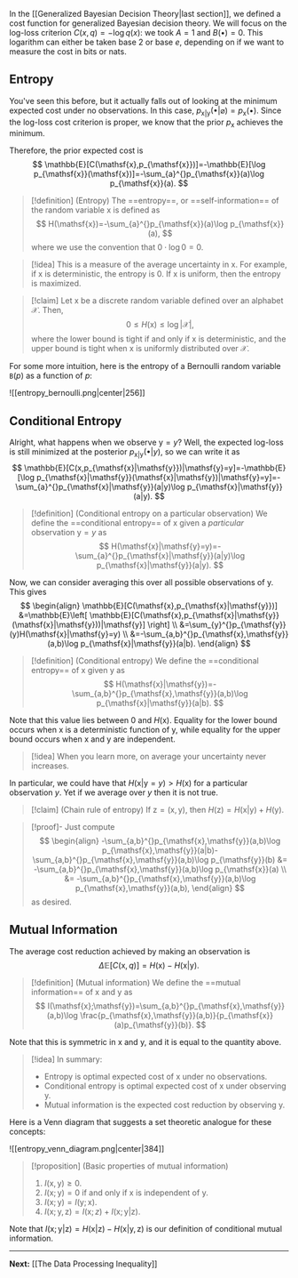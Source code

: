 In the [[Generalized Bayesian Decision Theory|last section]], we defined a cost function for generalized Bayesian decision theory. We will focus on the log-loss criterion $C(x,q)=-\log q(x)$: we took $A=1$ and $B(\bullet)=0$. This logarithm can either be taken base $2$ or base $e$, depending on if we want to measure the cost in bits or nats.

## Entropy

You've seen this before, but it actually falls out of looking at the minimum expected cost under no observations. In this case, $p_{\mathsf{x}|\mathsf{y}}(\bullet|\varnothing)=p_{\mathsf{x}}(\bullet)$. Since the log-loss cost criterion is proper, we know that the prior $p_{\mathsf{x}}$ achieves the minimum. 

Therefore, the prior expected cost is
$$
\mathbb{E}[C(\mathsf{x},p_{\mathsf{x}})]=-\mathbb{E}[\log p_{\mathsf{x}}(\mathsf{x})]=-\sum_{a}^{}p_{\mathsf{x}}(a)\log p_{\mathsf{x}}(a).
$$

> [!definition] (Entropy)
> The ==entropy==, or ==self-information== of the random variable $\mathsf{x}$ is defined as
> $$
> H(\mathsf{x})=-\sum_{a}^{}p_{\mathsf{x}}(a)\log p_{\mathsf{x}}(a),
> $$
> where we use the convention that $0\cdot \log 0 = 0$.

> [!idea]
> This is a measure of the average uncertainty in $\mathsf{x}$. For example, if $\mathsf{x}$ is deterministic, the entropy is $0$. If $\mathsf{x}$ is uniform, then the entropy is maximized.
> 

> [!claim]
> Let $\mathsf{x}$ be a discrete random variable defined over an alphabet $\mathcal{X}$. Then,
> $$
> 0\leq H(\mathsf{x})\leq \log|\mathcal{X}|,
> $$
> where the lower bound is tight if and only if $\mathsf{x}$ is deterministic, and the upper bound is tight when $\mathsf{x}$ is uniformly distributed over $\mathcal{X}$.

For some more intuition, here is the entropy of a Bernoulli random variable $\mathtt{B}(p)$ as a function of $p$:

![[entropy_bernoulli.png|center|256]]

## Conditional Entropy

Alright, what happens when we observe $\mathsf{y}=y$? Well, the expected log-loss is still minimized at the posterior $p_{\mathsf{x}|\mathsf{y}}(\bullet|y)$, so we can write it as
$$
\mathbb{E}[C(x,p_{\mathsf{x}|\mathsf{y}})|\mathsf{y}=y]=-\mathbb{E}[\log p_{\mathsf{x}|\mathsf{y}}(\mathsf{x}|\mathsf{y})|\mathsf{y}=y]=-\sum_{a}^{}p_{\mathsf{x}|\mathsf{y}}(a|y)\log p_{\mathsf{x}|\mathsf{y}}(a|y).
$$
> [!definition] (Conditional entropy on a particular observation)
> We define the ==conditional entropy== of $\mathsf{x}$ given a *particular* observation $\mathsf{y}=y$ as
> $$
> H(\mathsf{x}|\mathsf{y}=y)=-\sum_{a}^{}p_{\mathsf{x}|\mathsf{y}}(a|y)\log p_{\mathsf{x}|\mathsf{y}}(a|y).
> $$

Now, we can consider averaging this over all possible observations of $\mathsf{y}$. This gives
$$
\begin{align}
\mathbb{E}[C(\mathsf{x},p_{\mathsf{x}|\mathsf{y}})]
&=\mathbb{E}\left[ \mathbb{E}[C(\mathsf{x},p_{\mathsf{x}|\mathsf{y}}(\mathsf{x}|\mathsf{y}))|\mathsf{y}] \right] \\
&=\sum_{y}^{}p_{\mathsf{y}}(y)H(\mathsf{x}|\mathsf{y}=y) \\
&=-\sum_{a,b}^{}p_{\mathsf{x},\mathsf{y}}(a,b)\log p_{\mathsf{x}|\mathsf{y}}(a|b).
\end{align}
$$
> [!definition] (Conditional entropy)
> We define the ==conditional entropy== of $\mathsf{x}$ given $\mathsf{y}$ as
> $$
> H(\mathsf{x}|\mathsf{y})=-\sum_{a,b}^{}p_{\mathsf{x},\mathsf{y}}(a,b)\log p_{\mathsf{x}|\mathsf{y}}(a|b).
> $$

Note that this value lies between $0$ and $H(\mathsf{x})$. Equality for the lower bound occurs when $\mathsf{x}$ is a deterministic function of $\mathsf{y}$, while equality for the upper bound occurs when $\mathsf{x}$ and $\mathsf{y}$ are independent.

> [!idea]
> When you learn more, on average your uncertainty never increases.

In particular, we could have that $H(\mathsf{x}|\mathsf{y}=y)>H(\mathsf{x})$ for a particular observation $y$. Yet if we average over $y$ then it is not true.

> [!claim] (Chain rule of entropy)
> If $\mathsf{z}=(\mathsf{x},\mathsf{y})$, then $H(\mathsf{z})=H(\mathsf{x}|\mathsf{y})+H(\mathsf{y})$.

> [!proof]-
> Just compute
> $$
> \begin{align}
> -\sum_{a,b}^{}p_{\mathsf{x},\mathsf{y}}(a,b)\log p_{\mathsf{x},\mathsf{y}}(a|b)-\sum_{a,b}^{}p_{\mathsf{x},\mathsf{y}}(a,b)\log p_{\mathsf{y}}(b)
> &= -\sum_{a,b}^{}p_{\mathsf{x},\mathsf{y}}(a,b)\log p_{\mathsf{x}}(a) \\
> &= -\sum_{a,b}^{}p_{\mathsf{x},\mathsf{y}}(a,b)\log p_{\mathsf{x},\mathsf{y}}(a,b),
> \end{align}
> $$
> as desired. 

## Mutual Information

The average cost reduction achieved by making an observation is
$$
\Delta \mathbb{E}[C(\mathsf{x},q)]=H(\mathsf{x})-H(\mathsf{x}|\mathsf{y}).
$$

> [!definition] (Mutual information)
> We define the ==mutual information== of $\mathsf{x}$ and $\mathsf{y}$ as
> $$
> I(\mathsf{x};\mathsf{y})=\sum_{a,b}^{}p_{\mathsf{x},\mathsf{y}}(a,b)\log \frac{p_{\mathsf{x},\mathsf{y}}(a,b)}{p_{\mathsf{x}}(a)p_{\mathsf{y}}(b)}.
> $$

Note that this is symmetric in $\mathsf{x}$ and $\mathsf{y}$, and it is equal to the quantity above.

> [!idea]
> In summary:
> 
> * Entropy is optimal expected cost of $\mathsf{x}$ under no observations.
> * Conditional entropy is optimal expected cost of $\mathsf{x}$ under observing $\mathsf{y}$.
> * Mutual information is the expected cost reduction by observing $\mathsf{y}$.

Here is a Venn diagram that suggests a set theoretic analogue for these concepts:

![[entropy_venn_diagram.png|center|384]]

> [!proposition] (Basic properties of mutual information)
> 1. $I(\mathsf{x},\mathsf{y})\geq 0$.
> 2. $I(\mathsf{x};\mathsf{y})=0$ if and only if $\mathsf{x}$ is independent of $\mathsf{y}$.
> 3. $I(\mathsf{x};\mathsf{y})=I(\mathsf{y};\mathsf{x})$.
> 4. $I(\mathsf{x};\mathsf{y},\mathsf{z})=I(\mathsf{x};z)+I(\mathsf{x};\mathsf{y}|\mathsf{z})$. 

Note that $I(\mathsf{x};\mathsf{y}|\mathsf{z})=H(\mathsf{x}|\mathsf{z})-H(\mathsf{x}|\mathsf{y},\mathsf{z})$ is our definition of conditional mutual information.

---

**Next:** [[The Data Processing Inequality]]